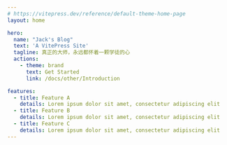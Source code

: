 ```yaml
---
# https://vitepress.dev/reference/default-theme-home-page
layout: home

hero:
  name: "Jack's Blog"
  text: 'A VitePress Site'
  tagline: 真正的大师，永远都怀着一颗学徒的心
  actions:
    - theme: brand
      text: Get Started
      link: /docs/other/Introduction

features:
  - title: Feature A
    details: Lorem ipsum dolor sit amet, consectetur adipiscing elit
  - title: Feature B
    details: Lorem ipsum dolor sit amet, consectetur adipiscing elit
  - title: Feature C
    details: Lorem ipsum dolor sit amet, consectetur adipiscing elit
---
```

